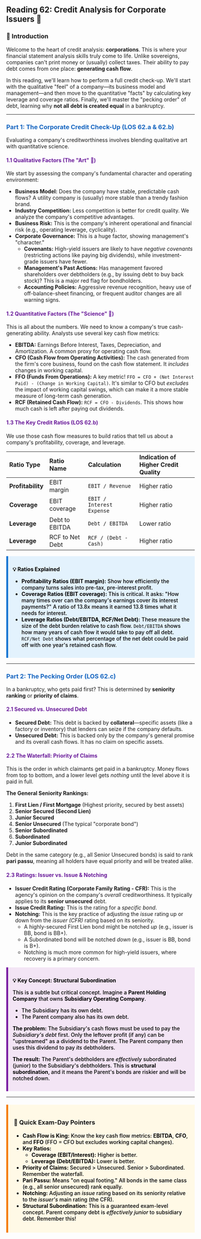 ## Reading 62: Credit Analysis for Corporate Issuers 🏢

### 🎯 Introduction

Welcome to the heart of credit analysis: **corporations**. This is where your financial statement analysis skills truly come to life. Unlike sovereigns, companies can't print money or (usually) collect taxes. Their ability to pay debt comes from one place: **generating cash flow**.

In this reading, we'll learn how to perform a full credit check-up. We'll start with the qualitative "feel" of a company—its business model and management—and then move to the quantitative "facts" by calculating key leverage and coverage ratios. Finally, we'll master the "pecking order" of debt, learning why **not all debt is created equal** in a bankruptcy.

-----

### <span style="color: #1565C0;">Part 1: The Corporate Credit Check-Up (LOS 62.a & 62.b)</span>

Evaluating a company's creditworthiness involves blending qualitative art with quantitative science.

#### <span style="color: #6A1B9A;">1.1 Qualitative Factors (The "Art" 🎨)</span>

We start by assessing the company's fundamental character and operating environment:

  * **Business Model:** Does the company have stable, predictable cash flows?  A utility company is (usually) more stable than a trendy fashion brand.
  * **Industry Competition:** Less competition is better for credit quality. We analyze the company's competitive advantages.
  * **Business Risk:** This is the company's inherent operational and financial risk (e.g., operating leverage, cyclicality).
  * **Corporate Governance:** This is a huge factor, showing management's "character."
      * **Covenants:** High-yield issuers are likely to have *negative covenants* (restricting actions like paying big dividends), while investment-grade issuers have fewer.
      * **Management's Past Actions:** Has management favored shareholders over debtholders (e.g., by issuing debt to buy back stock)? This is a major red flag for bondholders.
      * **Accounting Policies:** Aggressive revenue recognition, heavy use of off-balance-sheet financing, or frequent auditor changes are all warning signs.

#### <span style="color: #6A1B9A;">1.2 Quantitative Factors (The "Science" 🔬)</span>

This is all about the numbers. We need to know a company's true cash-generating ability. Analysts use several key cash flow metrics:

  * **EBITDA:** Earnings Before Interest, Taxes, Depreciation, and Amortization. A common proxy for operating cash flow.
  * **CFO (Cash Flow from Operating Activities):** The cash generated from the firm's core business, found on the cash flow statement. It *includes* changes in working capital.
  * **FFO (Funds From Operations):** A key metric! `FFO = CFO + (Net Interest Paid) - (Change in Working Capital)`. It's similar to CFO but *excludes* the impact of working capital swings, which can make it a more stable measure of long-term cash generation.
  * **RCF (Retained Cash Flow):** `RCF = CFO - Dividends`. This shows how much cash is left after paying out dividends.

#### <span style="color: #6A1B9A;">1.3 The Key Credit Ratios (LOS 62.b)</span>

We use those cash flow measures to build ratios that tell us about a company's profitability, coverage, and leverage.

| Ratio Type | Ratio Name | Calculation | Indication of Higher Credit Quality |
| :--- | :--- | :--- | :--- |
| **Profitability** | EBIT margin | `EBIT / Revenue` | Higher ratio |
| **Coverage** | EBIT coverage | `EBIT / Interest Expense` | Higher ratio |
| **Leverage** | Debt to EBITDA | `Debt / EBITDA` | Lower ratio |
| **Leverage** | RCF to Net Debt | `RCF / (Debt - Cash)` | Higher ratio |

<div style="background-color: #E3F2FD; border-left: 5px solid #1976D2; padding: 12px; margin: 15px 0;">
<div style="color: #000000; font-weight: 500;">

**💡 Ratios Explained**

  * **Profitability Ratios (EBIT margin):** Show how efficiently the company turns sales into pre-tax, pre-interest profit.
  * **Coverage Ratios (EBIT coverage):** This is critical. It asks: "How many times over can the company's earnings cover its interest payments?"  A ratio of 13.8x means it earned 13.8 times what it needs for interest.
  * **Leverage Ratios (Debt/EBITDA, RCF/Net Debt):** These measure the size of the debt burden relative to cash flow. `Debt/EBITDA` shows how many years of cash flow it would take to pay off all debt. `RCF/Net Debt` shows what percentage of the net debt could be paid off with one year's retained cash flow.

</div>
</div>

-----

### <span style="color: #1565C0;">Part 2: The Pecking Order (LOS 62.c)</span>

In a bankruptcy, who gets paid first? This is determined by **seniority ranking** or **priority of claims**.

#### <span style="color: #6A1B9A;">2.1 Secured vs. Unsecured Debt</span>

  * **Secured Debt:** This debt is backed by **collateral**—specific assets (like a factory or inventory) that lenders can seize if the company defaults.
  * **Unsecured Debt:** This is backed only by the company's general promise and its overall cash flows. It has no claim on specific assets.

#### <span style="color: #6A1B9A;">2.2 The Waterfall: Priority of Claims</span>

This is the order in which claimants get paid in a bankruptcy. Money flows from top to bottom, and a lower level gets *nothing* until the level above it is paid in full.

**The General Seniority Rankings:** 

1.  **First Lien / First Mortgage** (Highest priority, secured by best assets)
2.  **Senior Secured (Second Lien)**
3.  **Junior Secured**
4.  **Senior Unsecured** (The typical "corporate bond")
5.  **Senior Subordinated**
6.  **Subordinated**
7.  **Junior Subordinated**

Debt in the same category (e.g., all Senior Unsecured bonds) is said to rank **pari passu**, meaning all holders have equal priority and will be treated alike.

#### <span style="color: #6A1B9A;">2.3 Ratings: Issuer vs. Issue & Notching</span>

  * **Issuer Credit Rating (Corporate Family Rating - CFR):** This is the agency's opinion on the company's *overall* creditworthiness. It typically applies to its **senior unsecured** debt.
  * **Issue Credit Rating:** This is the rating for a *specific bond*.
  * **Notching:** This is the key practice of adjusting the *issue* rating up or down from the *issuer (CFR)* rating based on its seniority.
      * A highly-secured First Lien bond might be notched *up* (e.g., issuer is BB, bond is BB+).
      * A Subordinated bond will be notched *down* (e.g., issuer is BB, bond is B+).
      * Notching is much more common for high-yield issuers, where recovery is a primary concern.

<div style="background-color: #F3E5F5; border-left: 5px solid #7B1FA2; padding: 12px; margin: 15px 0;">
<div style="color: #000000; font-weight: 500;">

**💡 Key Concept: Structural Subordination**

This is a subtle but critical concept. Imagine a **Parent Holding Company** that owns **Subsidiary Operating Company**.

  * The Subsidiary has its own debt.
  * The Parent company also has its own debt.

**The problem:** The Subsidiary's cash flows must be used to pay the *Subsidiary's debt* first. Only the leftover profit (if any) can be "upstreamed" as a dividend to the Parent. The Parent company then uses this dividend to pay *its* debtholders.

**The result:** The Parent's debtholders are *effectively* subordinated (junior) to the Subsidiary's debtholders. This is **structural subordination**, and it means the Parent's bonds are riskier and will be notched down.

</div>
</div>

-----

<div style="background-color: #FFF9E6; border-left: 5px solid #F57C00; padding: 15px; margin: 20px 0;">

### 🎯 Quick Exam-Day Pointers

<div style="color: #000000; font-weight: 500;">

  * **Cash Flow is King:** Know the key cash flow metrics: **EBITDA**, **CFO**, and **FFO** (FFO = CFO but excludes working capital changes).
  * **Key Ratios:**
      * **Coverage (EBIT/Interest):** Higher is better.
      * **Leverage (Debt/EBITDA):** Lower is better.
  * **Priority of Claims:** Secured > Unsecured. Senior > Subordinated. Remember the waterfall.
  * **Pari Passu:** Means "on equal footing." All bonds in the same class (e.g., all senior unsecured) rank equally.
  * **Notching:** Adjusting an *issue* rating based on its seniority relative to the *issuer's* main rating (the CFR).
  * **Structural Subordination:** This is a guaranteed exam-level concept. Parent company debt is *effectively junior* to subsidiary debt. Remember this!

</div>
</div>